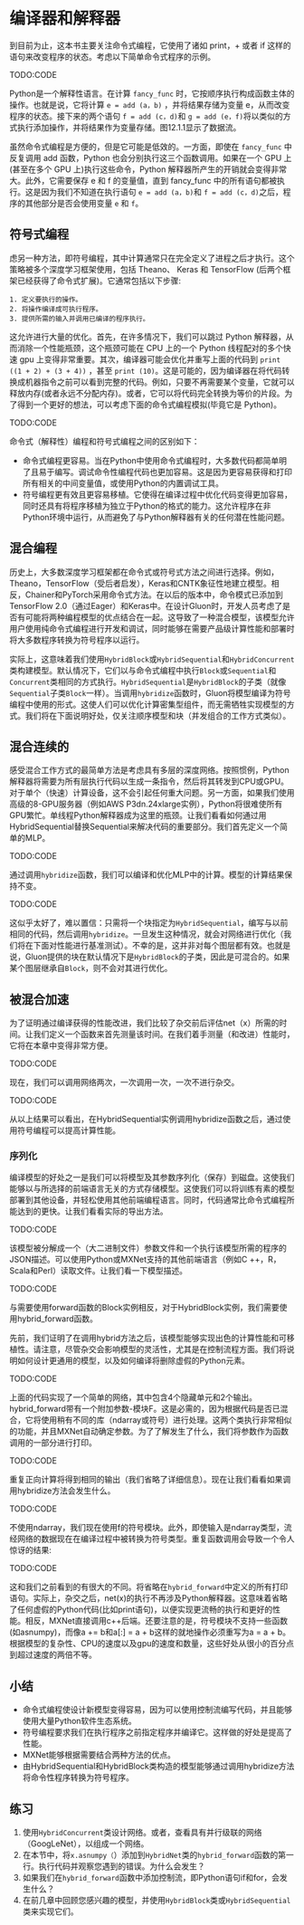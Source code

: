 

<!--
 * @version:
 * @Author:  StevenJokes https://github.com/StevenJokes
 * @Date: 2020-07-13 17:06:51
 * @LastEditors:  StevenJokes https://github.com/StevenJokes
 * @LastEditTime: 2020-08-30 21:26:09
 * @Description:MT, improve
 * @TODO::
 * @Reference:http://preview.d2l.ai/d2l-en/PR-1153/chapter_computational-performance/hybridize.html
-->

# 编译器和解释器

到目前为止，这本书主要关注命令式编程，它使用了诸如 print，+ 或者 if 这样的语句来改变程序的状态。考虑以下简单命令式程序的示例。

TODO:CODE

Python是一个解释性语言。在计算 `fancy_func` 时，它按顺序执行构成函数主体的操作。也就是说，它将计算 `e = add (a，b)` ，并将结果存储为变量 e，从而改变程序的状态。接下来的两个语句 `f = add (c，d)`和 `g = add (e，f)`将以类似的方式执行添加操作，并将结果作为变量存储。图12.1.1显示了数据流。

虽然命令式编程是方便的，但是它可能是低效的。一方面，即使在 `fancy_func` 中反复调用 add 函数，Python 也会分别执行这三个函数调用。如果在一个 GPU 上(甚至在多个 GPU 上)执行这些命令，Python 解释器所产生的开销就会变得非常大。此外，它需要保存 e 和 f 的变量值，直到 fancy_func 中的所有语句都被执行。这是因为我们不知道在执行语句 `e = add (a，b)`和 `f = add (c，d)`之后，程序的其他部分是否会使用变量 `e` 和 `f`。

## 符号式编程

虑另一种方法，即符号编程，其中计算通常只在完全定义了进程之后才执行。这个策略被多个深度学习框架使用，包括 Theano、 Keras 和 TensorFlow (后两个框架已经获得了命令式扩展)。它通常包括以下步骤:

    1. 定义要执行的操作。
    2. 将操作编译成可执行程序。
    3. 提供所需的输入并调用已编译的程序执行。

这允许进行大量的优化。首先，在许多情况下，我们可以跳过 Python 解释器，从而消除一个性能瓶颈，这个瓶颈可能在 CPU 上的一个 Python 线程配对的多个快速 gpu 上变得非常重要。其次，编译器可能会优化并重写上面的代码到 `print ((1 + 2) + (3 + 4))` ，甚至 `print (10)`。这是可能的，因为编译器在将代码转换成机器指令之前可以看到完整的代码。例如，只要不再需要某个变量，它就可以释放内存(或者永远不分配内存)。或者，它可以将代码完全转换为等价的片段。为了得到一个更好的想法，可以考虑下面的命令式编程模拟(毕竟它是 Python)。

TODO:CODE

命令式（解释性）编程和符号式编程之间的区别如下：

* 命令式编程更容易。当在Python中使用命令式编程时，大多数代码都简单明了且易于编写。调试命令性编程代码也更加容易。这是因为更容易获得和打印所有相关的中间变量值，或使用Python的内置调试工具。
* 符号编程更有效且更容易移植。它使得在编译过程中优化代码变得更加容易，同时还具有将程序移植为独立于Python的格式的能力。这允许程序在非Python环境中运行，从而避免了与Python解释器有关的任何潜在性能问题。

## 混合编程

历史上，大多数深度学习框架都在命令式或符号式方法之间进行选择。例如，Theano，TensorFlow（受后者启发），Keras和CNTK象征性地建立模型。相反，Chainer和PyTorch采用命令式方法。在以后的版本中，命令模式已添加到TensorFlow 2.0（通过Eager）和Keras中。在设计Gluon时，开发人员考虑了是否有可能将两种编程模型的优点结合在一起。这导致了一种混合模型，该模型允许用户使用纯命令式编程进行开发和调试，同时能够在需要产品级计算性能和部署时将大多数程序转换为符号程序以运行。

实际上，这意味着我们使用`HybridBlock`或`HybridSequential`和`HybridConcurrent`类构建模型。默认情况下，它们以与命令式编程中执行`Block`或`Sequential`和`Concurrent`类相同的方式执行。`HybridSequential`是`HybridBlock`的子类（就像`Sequential`子类`Block`一样）。当调用`hybridize`函数时，Gluon将模型编译为符号编程中使用的形式。这使人们可以优化计算密集型组件，而无需牺牲实现模型的方式。我们将在下面说明好处，仅关注顺序模型和块（并发组合的工作方式类似）。

## 混合连续的

感受混合工作方式的最简单方法是考虑具有多层的深度网络。按照惯例，Python解释器将需要为所有层执行代码以生成一条指令，然后将其转发到CPU或GPU。对于单个（快速）计算设备，这不会引起任何重大问题。另一方面，如果我们使用高级的8-GPU服务器（例如AWS P3dn.24xlarge实例），Python将很难使所有GPU繁忙。单线程Python解释器成为这里的瓶颈。让我们看看如何通过用HybridSequential替换Sequential来解决代码的重要部分。我们首先定义一个简单的MLP。

TODO:CODE

通过调用`hybridize`函数，我们可以编译和优化MLP中的计算。模型的计算结果保持不变。

TODO:CODE

这似乎太好了，难以置信：只需将一个块指定为`HybridSequential`，编写与以前相同的代码，然后调用`hybridize`。一旦发生这种情况，就会对网络进行优化（我们将在下面对性能进行基准测试）。不幸的是，这并非对每个图层都有效。也就是说，Gluon提供的块在默认情况下是`HybridBlock`的子类，因此是可混合的。如果某个图层继承自`Block`，则不会对其进行优化。

## 被混合加速

为了证明通过编译获得的性能改进，我们比较了杂交前后评估net（x）所需的时间。让我们定义一个函数来首先测量该时间。在我们着手测量（和改进）性能时，它将在本章中变得非常方便。

TODO:CODE

现在，我们可以调用网络两次，一次调用一次，一次不进行杂交。

TODO:CODE

从以上结果可以看出，在HybridSequential实例调用hybridize函数之后，通过使用符号编程可以提高计算性能。

### 序列化

编译模型的好处之一是我们可以将模型及其参数序列化（保存）到磁盘。这使我们能够以与所选择的前端语言无关的方式存储模型。这使我们可以将训练有素的模型部署到其他设备，并轻松使用其他前端编程语言。同时，代码通常比命令式编程所能达到的更快。让我们看看实际的导出方法。

TODO:CODE

该模型被分解成一个（大二进制文件）参数文件和一个执行该模型所需的程序的JSON描述。可以使用Python或MXNet支持的其他前端语言（例如C ++，R，Scala和Perl）读取文件。让我们看一下模型描述。

TODO:CODE

与需要使用forward函数的Block实例相反，对于HybridBlock实例，我们需要使用hybrid_forward函数。

先前，我们证明了在调用hybrid方法之后，该模型能够实现出色的计算性能和可移植性。请注意，尽管杂交会影响模型的灵活性，尤其是在控制流程方面。我们将说明如何设计更通用的模型，以及如何编译将删除虚假的Python元素。

TODO:CODE

上面的代码实现了一个简单的网络，其中包含4个隐藏单元和2个输出。hybrid_forward带有一个附加参数-模块F。这是必需的，因为根据代码是否已混合，它将使用稍有不同的库（ndarray或符号）进行处理。这两个类执行非常相似的功能，并且MXNet自动确定参数。为了了解发生了什么，我们将参数作为函数调用的一部分进行打印。

TODO:CODE

重复正向计算将得到相同的输出（我们省略了详细信息）。现在让我们看看如果调用hybridize方法会发生什么。

TODO:CODE

不使用ndarray，我们现在使用f的符号模块。此外，即使输入是ndarray类型，流经网络的数据现在在编译过程中被转换为符号类型。重复函数调用会导致一个令人惊讶的结果:

TODO:CODE

这和我们之前看到的有很大的不同。将省略在`hybrid_forward`中定义的所有打印语句。实际上，杂交之后，net(x)的执行不再涉及Python解释器。这意味着省略了任何虚假的Python代码(比如print语句)，以便实现更流畅的执行和更好的性能。相反，MXNet直接调用c++后端。还要注意的是，符号模块不支持一些函数(如asnumpy)，而像a += b和a[:] = a + b这样的就地操作必须重写为a = a + b。根据模型的复杂性、CPU的速度以及gpu的速度和数量，这些好处从很小的百分点到超过速度的两倍不等。

## 小结

* 命令式编程使设计新模型变得容易，因为可以使用控制流编写代码，并且能够使用大量Python软件生态系统。
* 符号编程要求我们在执行程序之前指定程序并编译它。这样做的好处是提高了性能。
* MXNet能够根据需要结合两种方法的优点。
* 由HybridSequential和HybridBlock类构造的模型能够通过调用hybridize方法将命令性程序转换为符号程序。

## 练习

1. 使用`HybridConcurrent`类设计网络。或者，查看具有并行级联的网络（GoogLeNet），以组成一个网络。
2. 在本节中，将`x.asnumpy（`）添加到`HybridNet`类的`hybrid_forward`函数的第一行。执行代码并观察您遇到的错误。为什么会发生？
3. 如果我们在`hybrid_forward`函数中添加控制流，即Python语句if和for，会发生什么？
4. 在前几章中回顾您感兴趣的模型，并使用`HybridBlock`类或`HybridSequential`类来实现它们。
